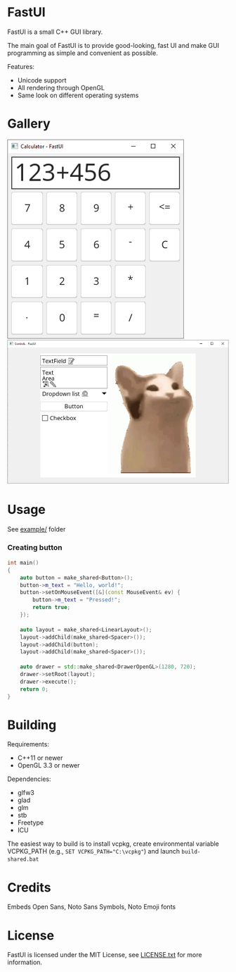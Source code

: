 # FastUI

FastUI is a small C++ GUI library. 

The main goal of FastUI is to provide good-looking, fast UI and make GUI programming as simple and convenient as possible.

Features:
- Unicode support
- All rendering through OpenGL
- Same look on different operating systems

# Gallery

![Calculator](calculator.png)
![All controls](controls.png)

# Usage

See [example/](/example/) folder

### Creating button
```cpp
int main()
{
	auto button = make_shared<Button>();
	button->m_text = "Hello, world!";
	button->setOnMouseEvent([&](const MouseEvent& ev) {
		button->m_text = "Pressed!";
		return true;
	});

	auto layout = make_shared<LinearLayout>();
	layout->addChild(make_shared<Spacer>());
	layout->addChild(button);
	layout->addChild(make_shared<Spacer>());

	auto drawer = std::make_shared<DrawerOpenGL>(1280, 720);
	drawer->setRoot(layout);
	drawer->execute();
	return 0;
}
```

# Building

Requirements:
- C++11 or newer
- OpenGL 3.3 or newer

Dependencies:
- glfw3
- glad
- glm
- stb
- Freetype
- ICU

The easiest way to build is to install vcpkg, create environmental variable VCPKG_PATH (e.g., ```SET VCPKG_PATH="C:\vcpkg"```) and launch ```build-shared.bat```

# Credits

Embeds Open Sans, Noto Sans Symbols, Noto Emoji fonts

# License

FastUI is licensed under the MIT License, see [LICENSE.txt](https://github.com/TodorHryn/FastUI/blob/master/LICENSE.txt) for more information.
